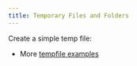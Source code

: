 ```yaml
---
title: Temporary Files and Folders
---
```


Create a simple temp file:

<script src="https://gist.github.com/walchko/5ebc12a32a27d3d9ec0d5835cab7932b.js"></script>

- More [tempfile examples](https://pymotw.com/2/tempfile/)
